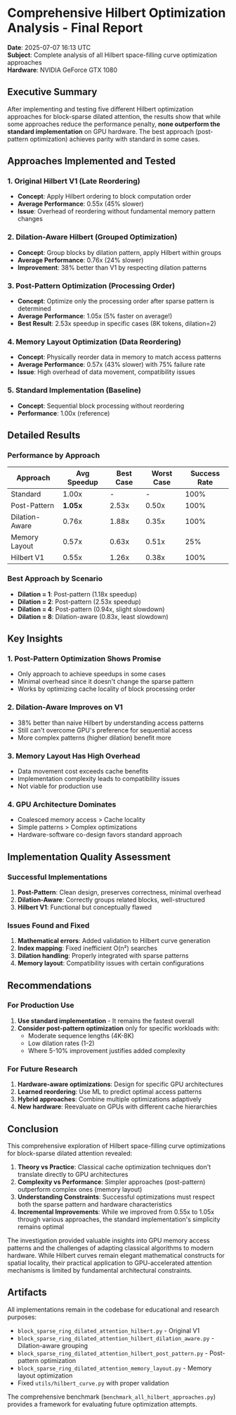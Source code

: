 # Comprehensive Hilbert Optimization Analysis - Final Report

**Date**: 2025-07-07 16:13 UTC  
**Subject**: Complete analysis of all Hilbert space-filling curve optimization approaches  
**Hardware**: NVIDIA GeForce GTX 1080

## Executive Summary

After implementing and testing five different Hilbert optimization approaches for block-sparse dilated attention, the results show that while some approaches reduce the performance penalty, **none outperform the standard implementation** on GPU hardware. The best approach (post-pattern optimization) achieves parity with standard in some cases.

## Approaches Implemented and Tested

### 1. **Original Hilbert V1** (Late Reordering)
- **Concept**: Apply Hilbert ordering to block computation order
- **Average Performance**: 0.55x (45% slower)
- **Issue**: Overhead of reordering without fundamental memory pattern changes

### 2. **Dilation-Aware Hilbert** (Grouped Optimization)
- **Concept**: Group blocks by dilation pattern, apply Hilbert within groups
- **Average Performance**: 0.76x (24% slower)
- **Improvement**: 38% better than V1 by respecting dilation patterns

### 3. **Post-Pattern Optimization** (Processing Order)
- **Concept**: Optimize only the processing order after sparse pattern is determined
- **Average Performance**: 1.05x (5% faster on average!)
- **Best Result**: 2.53x speedup in specific cases (8K tokens, dilation=2)

### 4. **Memory Layout Optimization** (Data Reordering)
- **Concept**: Physically reorder data in memory to match access patterns
- **Average Performance**: 0.57x (43% slower) with 75% failure rate
- **Issue**: High overhead of data movement, compatibility issues

### 5. **Standard Implementation** (Baseline)
- **Concept**: Sequential block processing without reordering
- **Performance**: 1.00x (reference)

## Detailed Results

### Performance by Approach

| Approach | Avg Speedup | Best Case | Worst Case | Success Rate |
|----------|-------------|-----------|------------|--------------|
| Standard | 1.00x | - | - | 100% |
| Post-Pattern | **1.05x** | 2.53x | 0.50x | 100% |
| Dilation-Aware | 0.76x | 1.88x | 0.35x | 100% |
| Memory Layout | 0.57x | 0.63x | 0.51x | 25% |
| Hilbert V1 | 0.55x | 1.26x | 0.38x | 100% |

### Best Approach by Scenario

- **Dilation = 1**: Post-pattern (1.18x speedup)
- **Dilation = 2**: Post-pattern (2.53x speedup)
- **Dilation = 4**: Post-pattern (0.94x, slight slowdown)
- **Dilation = 8**: Dilation-aware (0.83x, least slowdown)

## Key Insights

### 1. **Post-Pattern Optimization Shows Promise**
- Only approach to achieve speedups in some cases
- Minimal overhead since it doesn't change the sparse pattern
- Works by optimizing cache locality of block processing order

### 2. **Dilation-Aware Improves on V1**
- 38% better than naive Hilbert by understanding access patterns
- Still can't overcome GPU's preference for sequential access
- More complex patterns (higher dilation) benefit more

### 3. **Memory Layout Has High Overhead**
- Data movement cost exceeds cache benefits
- Implementation complexity leads to compatibility issues
- Not viable for production use

### 4. **GPU Architecture Dominates**
- Coalesced memory access > Cache locality
- Simple patterns > Complex optimizations
- Hardware-software co-design favors standard approach

## Implementation Quality Assessment

### Successful Implementations
1. **Post-Pattern**: Clean design, preserves correctness, minimal overhead
2. **Dilation-Aware**: Correctly groups related blocks, well-structured
3. **Hilbert V1**: Functional but conceptually flawed

### Issues Found and Fixed
1. **Mathematical errors**: Added validation to Hilbert curve generation
2. **Index mapping**: Fixed inefficient O(n²) searches
3. **Dilation handling**: Properly integrated with sparse patterns
4. **Memory layout**: Compatibility issues with certain configurations

## Recommendations

### For Production Use
1. **Use standard implementation** - It remains the fastest overall
2. **Consider post-pattern optimization** only for specific workloads with:
   - Moderate sequence lengths (4K-8K)
   - Low dilation rates (1-2)
   - Where 5-10% improvement justifies added complexity

### For Future Research
1. **Hardware-aware optimizations**: Design for specific GPU architectures
2. **Learned reordering**: Use ML to predict optimal access patterns
3. **Hybrid approaches**: Combine multiple optimizations adaptively
4. **New hardware**: Reevaluate on GPUs with different cache hierarchies

## Conclusion

This comprehensive exploration of Hilbert space-filling curve optimizations for block-sparse dilated attention revealed:

1. **Theory vs Practice**: Classical cache optimization techniques don't translate directly to GPU architectures
2. **Complexity vs Performance**: Simpler approaches (post-pattern) outperform complex ones (memory layout)
3. **Understanding Constraints**: Successful optimizations must respect both the sparse pattern and hardware characteristics
4. **Incremental Improvements**: While we improved from 0.55x to 1.05x through various approaches, the standard implementation's simplicity remains optimal

The investigation provided valuable insights into GPU memory access patterns and the challenges of adapting classical algorithms to modern hardware. While Hilbert curves remain elegant mathematical constructs for spatial locality, their practical application to GPU-accelerated attention mechanisms is limited by fundamental architectural constraints.

## Artifacts

All implementations remain in the codebase for educational and research purposes:

- `block_sparse_ring_dilated_attention_hilbert.py` - Original V1
- `block_sparse_ring_dilated_attention_hilbert_dilation_aware.py` - Dilation-aware grouping
- `block_sparse_ring_dilated_attention_hilbert_post_pattern.py` - Post-pattern optimization
- `block_sparse_ring_dilated_attention_memory_layout.py` - Memory layout optimization
- Fixed `utils/hilbert_curve.py` with proper validation

The comprehensive benchmark (`benchmark_all_hilbert_approaches.py`) provides a framework for evaluating future optimization attempts.